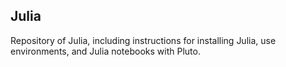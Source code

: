 ## Julia

Repository of Julia, including instructions for installing Julia, use environments, and Julia notebooks with Pluto.
